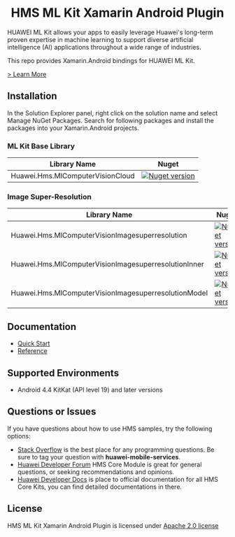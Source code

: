 <p align="center">
  <h1 align="center">HMS ML Kit Xamarin Android Plugin</h1>
</p>

HUAWEI ML Kit allows your apps to easily leverage Huawei's long-term proven expertise in machine learning to support diverse artificial intelligence (AI) applications throughout a wide range of industries.

This repo provides Xamarin.Android bindings for HUAWEI ML Kit.

[> Learn More](https://developer.huawei.com/consumer/en/doc/development/HMS-Plugin-Guides/about-service-0000001052602130)

## Installation

In the Solution Explorer panel, right click on the solution name and select Manage NuGet Packages. Search for following packages and install the packages into your Xamarin.Android projects.

### ML Kit Base Library

| Library Name  | Nuget |
|--------|-----|
| Huawei.Hms.MlComputerVisionCloud   |  <a href="https://www.nuget.org/packages/Huawei.Hms.MlComputerVisionCloud"><img src="https://img.shields.io/nuget/v/Huawei.Hms.MlComputerVisionCloud?color=%23ed2a1c&style=for-the-badge" alt="Nuget version"></a> |

### Image Super-Resolution

| Library Name  | Nuget |
|--------|-----|
|  Huawei.Hms.MlComputerVisionImagesuperresolution |  <a href="https://www.nuget.org/packages/Huawei.Hms.MlComputerVisionImagesuperresolution"><img src="https://img.shields.io/nuget/v/Huawei.Hms.MlComputerVisionImagesuperresolution?color=%23ed2a1c&style=for-the-badge" alt="Nuget version"></a> |
| Huawei.Hms.MlComputerVisionImagesuperresolutionInner |  <a href="https://www.nuget.org/packages/Huawei.Hms.MlComputerVisionImagesuperresolutionInner"><img src="https://img.shields.io/nuget/v/Huawei.Hms.MlComputerVisionImagesuperresolutionInner?color=%23ed2a1c&style=for-the-badge" alt="Nuget version"></a> |
| Huawei.Hms.MlComputerVisionImagesuperresolutionModel |  <a href="https://www.nuget.org/packages/Huawei.Hms.MlComputerVisionImagesuperresolutionModel"><img src="https://img.shields.io/nuget/v/Huawei.Hms.MlComputerVisionImagesuperresolutionModel?color=%23ed2a1c&style=for-the-badge" alt="Nuget version"></a> |

## Documentation

- [Quick Start](https://developer.huawei.com/consumer/en/doc/development/HMS-Plugin-Guides/prepare-dev-env-0000001052968081)
- [Reference](https://developer.huawei.com/consumer/en/doc/development/HMS-Plugin-References-V1/overview-0000001052991421-V1)

## Supported Environments

- Android 4.4 KitKat (API level 19) and later versions

## Questions or Issues

If you have questions about how to use HMS samples, try the following options:
- [Stack Overflow](https://stackoverflow.com/questions/tagged/huawei-mobile-services) is the best place for any programming questions. Be sure to tag your question with **huawei-mobile-services**.
- [Huawei Developer Forum](https://forums.developer.huawei.com/forumPortal/en/home?fid=0101187876626530001) HMS Core Module is great for general questions, or seeking recommendations and opinions.
- [Huawei Developer Docs](https://developer.huawei.com/consumer/en/doc/overview/HMS-Core-Plugin) is place to official documentation for all HMS Core Kits, you can find detailed documentations in there.

## License

HMS ML Kit Xamarin Android Plugin is licensed under [Apache 2.0 license](LICENSE)